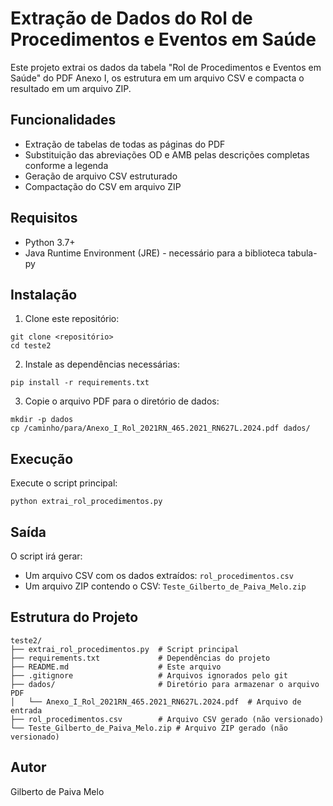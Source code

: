 # Extração de Dados do Rol de Procedimentos e Eventos em Saúde

Este projeto extrai os dados da tabela "Rol de Procedimentos e Eventos em Saúde" do PDF Anexo I, 
os estrutura em um arquivo CSV e compacta o resultado em um arquivo ZIP.

## Funcionalidades

- Extração de tabelas de todas as páginas do PDF
- Substituição das abreviações OD e AMB pelas descrições completas conforme a legenda
- Geração de arquivo CSV estruturado
- Compactação do CSV em arquivo ZIP

## Requisitos

- Python 3.7+
- Java Runtime Environment (JRE) - necessário para a biblioteca tabula-py

## Instalação

1. Clone este repositório:
```
git clone <repositório>
cd teste2
```

2. Instale as dependências necessárias:
```
pip install -r requirements.txt
```

3. Copie o arquivo PDF para o diretório de dados:
```
mkdir -p dados
cp /caminho/para/Anexo_I_Rol_2021RN_465.2021_RN627L.2024.pdf dados/
```

## Execução

Execute o script principal:
```
python extrai_rol_procedimentos.py
```

## Saída

O script irá gerar:
- Um arquivo CSV com os dados extraídos: `rol_procedimentos.csv`
- Um arquivo ZIP contendo o CSV: `Teste_Gilberto_de_Paiva_Melo.zip`

## Estrutura do Projeto

```
teste2/
├── extrai_rol_procedimentos.py  # Script principal 
├── requirements.txt             # Dependências do projeto
├── README.md                    # Este arquivo
├── .gitignore                   # Arquivos ignorados pelo git
├── dados/                       # Diretório para armazenar o arquivo PDF
│   └── Anexo_I_Rol_2021RN_465.2021_RN627L.2024.pdf  # Arquivo de entrada
├── rol_procedimentos.csv        # Arquivo CSV gerado (não versionado)
└── Teste_Gilberto_de_Paiva_Melo.zip # Arquivo ZIP gerado (não versionado)
```

## Autor

Gilberto de Paiva Melo
